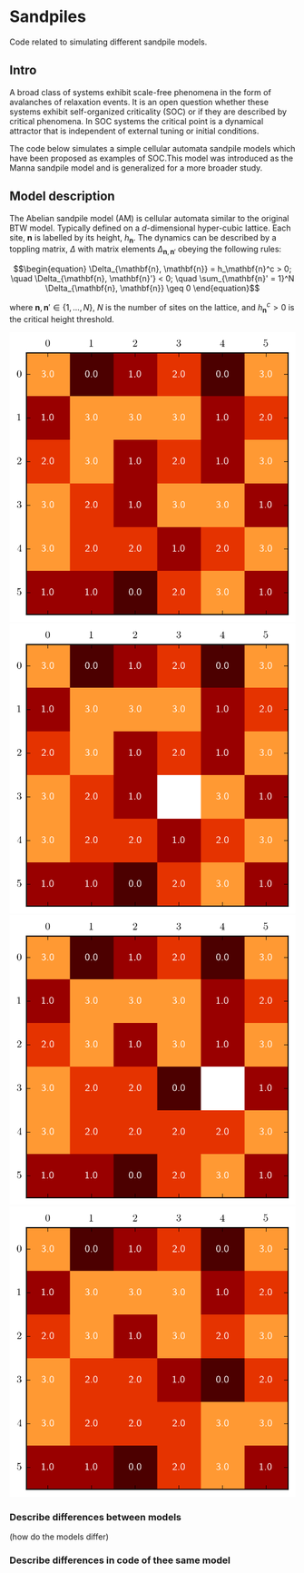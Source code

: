 # Sandpiles

Code related to simulating different sandpile models. 


## Intro 

<!-- (introducing the theory of the sandpile models, copied from senior thesis?) -->

A broad class of systems exhibit scale-free phenomena in the form of avalanches of relaxation events. It is an open question whether these systems exhibit self-organized criticality (SOC) or if they are described by critical phenomena. In SOC systems the critical point is a dynamical attractor that is independent of external tuning or initial conditions. 

The code below simulates a simple cellular automata sandpile models which have been  proposed  as examples of SOC.This model was introduced as the Manna sandpile model and is generalized for a more broader study. 

## Model description 

<!-- (describe the general idea of the sandpile model)  -->

The Abelian sandpile model (AM) is cellular automata similar to the original BTW model. Typically defined on a $d$-dimensional hyper-cubic lattice. Each site, $\mathbf{n}$ is labelled by its height, $h_{\mathbf{n}}$. The dynamics can be described by a toppling matrix, $\Delta$ with matrix elements $\Delta_{\mathbf{n}, \mathbf{n}'}$ obeying the following rules: 
```math
\begin{equation}
	\Delta_{\mathbf{n}, \mathbf{n}} = h_\mathbf{n}^c > 0; \quad 
	\Delta_{\mathbf{n}, \mathbf{n}'} < 0; \quad
	\sum_{\mathbf{n}' = 1}^N \Delta_{\mathbf{n}, \mathbf{n}} \geq 0
\end{equation}
``` 
where $\mathbf{n}, \mathbf{n}' \in \{1,...,N\}$, $N$ is the number of sites on the lattice, and $h_\mathbf{n}^c > 0$ is the critical height threshold. 

![](Model_Images/lattice_init.png?raw=true)
![](Model_Images/lattice_0.png?raw=true)
![](Model_Images/lattice_1.png?raw=true)
![](Model_Images/lattice_2.png?raw=true)

### Describe differences between models

(how do the models differ) 

### Describe differences in code of thee same model
